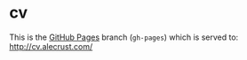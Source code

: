 # cv

This is the [GitHub Pages](https://pages.github.com/) branch (`gh-pages`) which is served to: http://cv.alecrust.com/
